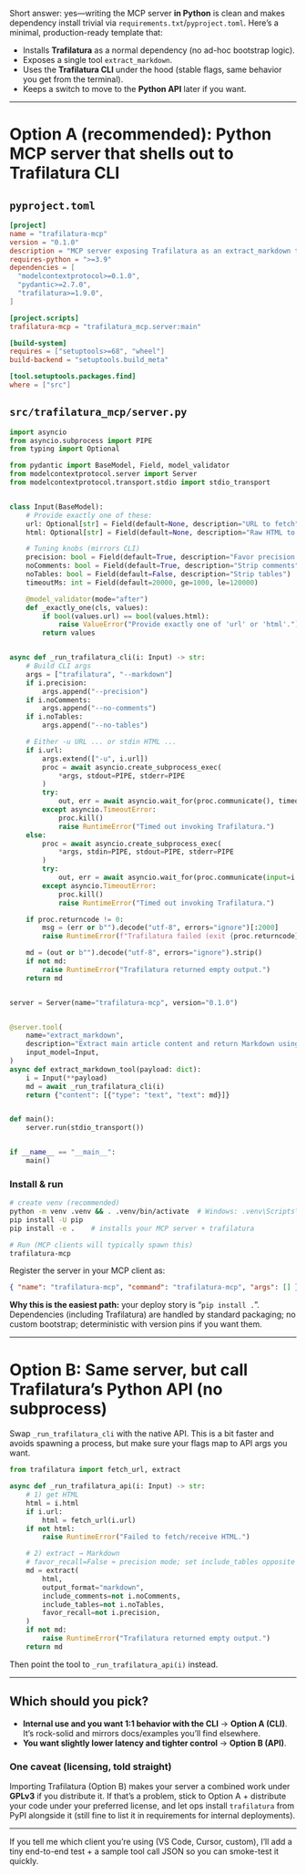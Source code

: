 Short answer: yes—writing the MCP server **in Python** is clean and makes dependency install trivial via `requirements.txt`/`pyproject.toml`. Here’s a minimal, production-ready template that:

* Installs **Trafilatura** as a normal dependency (no ad-hoc bootstrap logic).
* Exposes a single tool `extract_markdown`.
* Uses the **Trafilatura CLI** under the hood (stable flags, same behavior you get from the terminal).
* Keeps a switch to move to the **Python API** later if you want.

---

# Option A (recommended): Python MCP server that shells out to Trafilatura CLI

## `pyproject.toml`

```toml
[project]
name = "trafilatura-mcp"
version = "0.1.0"
description = "MCP server exposing Trafilatura as an extract_markdown tool"
requires-python = ">=3.9"
dependencies = [
  "modelcontextprotocol>=0.1.0",
  "pydantic>=2.7.0",
  "trafilatura>=1.9.0",
]

[project.scripts]
trafilatura-mcp = "trafilatura_mcp.server:main"

[build-system]
requires = ["setuptools>=68", "wheel"]
build-backend = "setuptools.build_meta"

[tool.setuptools.packages.find]
where = ["src"]
```

## `src/trafilatura_mcp/server.py`

```python
import asyncio
from asyncio.subprocess import PIPE
from typing import Optional

from pydantic import BaseModel, Field, model_validator
from modelcontextprotocol.server import Server
from modelcontextprotocol.transport.stdio import stdio_transport


class Input(BaseModel):
    # Provide exactly one of these:
    url: Optional[str] = Field(default=None, description="URL to fetch")
    html: Optional[str] = Field(default=None, description="Raw HTML to parse")

    # Tuning knobs (mirrors CLI)
    precision: bool = Field(default=True, description="Favor precision over recall")
    noComments: bool = Field(default=True, description="Strip comments")
    noTables: bool = Field(default=False, description="Strip tables")
    timeoutMs: int = Field(default=20000, ge=1000, le=120000)

    @model_validator(mode="after")
    def _exactly_one(cls, values):
        if bool(values.url) == bool(values.html):
            raise ValueError("Provide exactly one of 'url' or 'html'.")
        return values


async def _run_trafilatura_cli(i: Input) -> str:
    # Build CLI args
    args = ["trafilatura", "--markdown"]
    if i.precision:
        args.append("--precision")
    if i.noComments:
        args.append("--no-comments")
    if i.noTables:
        args.append("--no-tables")

    # Either -u URL ... or stdin HTML ...
    if i.url:
        args.extend(["-u", i.url])
        proc = await asyncio.create_subprocess_exec(
            *args, stdout=PIPE, stderr=PIPE
        )
        try:
            out, err = await asyncio.wait_for(proc.communicate(), timeout=i.timeoutMs / 1000)
        except asyncio.TimeoutError:
            proc.kill()
            raise RuntimeError("Timed out invoking Trafilatura.")
    else:
        proc = await asyncio.create_subprocess_exec(
            *args, stdin=PIPE, stdout=PIPE, stderr=PIPE
        )
        try:
            out, err = await asyncio.wait_for(proc.communicate(input=i.html.encode("utf-8")), timeout=i.timeoutMs / 1000)
        except asyncio.TimeoutError:
            proc.kill()
            raise RuntimeError("Timed out invoking Trafilatura.")

    if proc.returncode != 0:
        msg = (err or b"").decode("utf-8", errors="ignore")[:2000]
        raise RuntimeError(f"Trafilatura failed (exit {proc.returncode}). {msg}")

    md = (out or b"").decode("utf-8", errors="ignore").strip()
    if not md:
        raise RuntimeError("Trafilatura returned empty output.")
    return md


server = Server(name="trafilatura-mcp", version="0.1.0")


@server.tool(
    name="extract_markdown",
    description="Extract main article content and return Markdown using Trafilatura.",
    input_model=Input,
)
async def extract_markdown_tool(payload: dict):
    i = Input(**payload)
    md = await _run_trafilatura_cli(i)
    return {"content": [{"type": "text", "text": md}]}


def main():
    server.run(stdio_transport())


if __name__ == "__main__":
    main()
```

### Install & run

```bash
# create venv (recommended)
python -m venv .venv && . .venv/bin/activate  # Windows: .venv\Scripts\activate
pip install -U pip
pip install -e .    # installs your MCP server + trafilatura

# Run (MCP clients will typically spawn this)
trafilatura-mcp
```

Register the server in your MCP client as:

```json
{ "name": "trafilatura-mcp", "command": "trafilatura-mcp", "args": [] }
```

**Why this is the easiest path:** your deploy story is “`pip install .`”. Dependencies (including Trafilatura) are handled by standard packaging; no custom bootstrap; deterministic with version pins if you want them.

---

# Option B: Same server, but call Trafilatura’s Python API (no subprocess)

Swap `_run_trafilatura_cli` with the native API. This is a bit faster and avoids spawning a process, but make sure your flags map to API args you want.

```python
from trafilatura import fetch_url, extract

async def _run_trafilatura_api(i: Input) -> str:
    # 1) get HTML
    html = i.html
    if i.url:
        html = fetch_url(i.url)
    if not html:
        raise RuntimeError("Failed to fetch/receive HTML.")

    # 2) extract → Markdown
    # favor_recall=False ≈ precision mode; set include_tables opposite of noTables
    md = extract(
        html,
        output_format="markdown",
        include_comments=not i.noComments,
        include_tables=not i.noTables,
        favor_recall=not i.precision,
    )
    if not md:
        raise RuntimeError("Trafilatura returned empty output.")
    return md
```

Then point the tool to `_run_trafilatura_api(i)` instead.

---

## Which should you pick?

* **Internal use and you want 1:1 behavior with the CLI** → **Option A (CLI)**. It’s rock-solid and mirrors docs/examples you’ll find elsewhere.
* **You want slightly lower latency and tighter control** → **Option B (API)**.

### One caveat (licensing, told straight)

Importing Trafilatura (Option B) makes your server a combined work under **GPLv3** if you distribute it. If that’s a problem, stick to Option A + distribute your code under your preferred license, and let ops install `trafilatura` from PyPI alongside it (still fine to list it in requirements for internal deployments).

---

If you tell me which client you’re using (VS Code, Cursor, custom), I’ll add a tiny end-to-end test + a sample tool call JSON so you can smoke-test it quickly.
